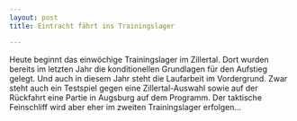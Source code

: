 ```yaml
---
layout: post
title: Eintracht fährt ins Trainingslager

---
```


Heute beginnt das einwöchige Trainingslager im Zillertal. Dort wurden bereits im letzten Jahr die konditionellen Grundlagen für den Aufstieg gelegt. Und auch in diesem Jahr steht die Laufarbeit im Vordergrund. Zwar steht auch ein Testspiel gegen eine Zillertal-Auswahl sowie auf der Rückfahrt eine Partie in Augsburg auf dem Programm. Der taktische Feinschliff wird aber eher im zweiten Trainingslager erfolgen...


